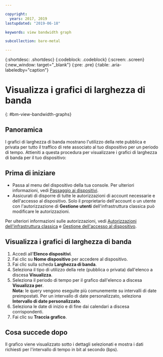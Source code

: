 ```yaml
---

copyright:
  years: 2017, 2019
lastupdated: "2019-06-18"

keywords: view bandwidth graph

subcollection: bare-metal

---
```


{:shortdesc: .shortdesc}
{:codeblock: .codeblock}
{:screen: .screen}
{:new_window: target="_blank"}
{:pre: .pre}
{:table: .aria-labeledby="caption"}

# Visualizza i grafici di larghezza di banda
{: #bm-view-bandwidth-graphs}

## Panoramica

I grafici di larghezza di banda mostrano l'utilizzo della rete pubblica e privata per tutto il traffico di rete associato al tuo dispositivo per un periodo di tempo. Attieniti a questa procedura per visualizzare i grafici di larghezza di banda per il tuo dispositivo:

## Prima di iniziare
* Passa al menu del dispositivo della tua console. Per ulteriori informazioni, vedi [Passaggio ai dispositivi](/docs/bare-metal?topic=virtual-servers-navigating-devices).
* Assicurati di disporre di tutte le autorizzazioni di account necessarie e dell'accesso al dispositivo. Solo il proprietario dell'account o un utente con l'autorizzazione di **Gestione utenti** dell'infrastruttura classica può modificare le autorizzazioni.

Per ulteriori informazioni sulle autorizzazioni, vedi [Autorizzazioni dell'infrastruttura classica](/docs/iam?topic=iam-infrapermission#infrapermission) e [Gestione dell'accesso al dispositivo](/docs/bare-metal?topic=virtual-servers-managing-device-access).

## Visualizza i grafici di larghezza di banda

1. Accedi all'**Elenco dispositivi**.
2. Fai clic su **Nome dispositivo** per accedere al dispositivo.
3. Fai clic sulla scheda **Larghezza di banda**.
4. Seleziona il tipo di utilizzo della rete (pubblica o privata) dall'elenco a discesa **Visualizza**.
5. Seleziona il periodo di tempo per il grafico dall'elenco a discesa **Visualizza per**.<br/>**Nota:** le query vengono eseguite più comunemente su intervalli di date preimpostati. Per un intervallo di date personalizzato, seleziona **Intervallo di date personalizzato**.
6. Seleziona le date di inizio e di fine dai calendari a discesa corrispondenti.
7. Fai clic su **Traccia grafico**.

## Cosa succede dopo

Il grafico viene visualizzato sotto i dettagli selezionati e mostra i dati richiesti per l'intervallo di tempo in bit al secondo (bps).
